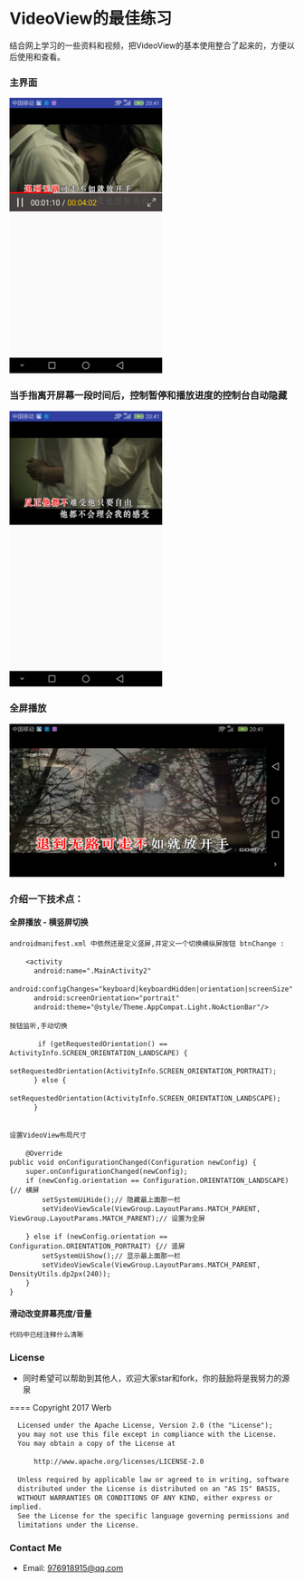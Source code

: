 # VideoView的最佳练习
结合网上学习的一些资料和视频，把VideoView的基本使用整合了起来的，方便以后使用和查看。

### 主界面

<img src="/screen/test_01.png" alt="screenshot" width="270" height="486" />

### 当手指离开屏幕一段时间后，控制暂停和播放进度的控制台自动隐藏
<img src="/screen/test_02.png" alt="screenshot" width="270" height="486" />

### 全屏播放
<img src="/screen/test_03.png" alt="screenshot" width="486" height="270" />

### 介绍一下技术点：
#### 全屏播放 - 横竖屏切换
	androidmanifest.xml 中依然还是定义竖屏,并定义一个切换横纵屏按钮 btnChange :

		<activity
		  android:name=".MainActivity2"
		  android:configChanges="keyboard|keyboardHidden|orientation|screenSize"
		  android:screenOrientation="portrait"
		  android:theme="@style/Theme.AppCompat.Light.NoActionBar"/>

	按钮监听,手动切换

		   if (getRequestedOrientation() == ActivityInfo.SCREEN_ORIENTATION_LANDSCAPE) {
		      setRequestedOrientation(ActivityInfo.SCREEN_ORIENTATION_PORTRAIT);
		  } else {
		      setRequestedOrientation(ActivityInfo.SCREEN_ORIENTATION_LANDSCAPE);
		  }


	设置VideoView布局尺寸

		@Override
    public void onConfigurationChanged(Configuration newConfig) {
        super.onConfigurationChanged(newConfig);
        if (newConfig.orientation == Configuration.ORIENTATION_LANDSCAPE) {// 横屏
            setSystemUiHide();// 隐藏最上面那一栏
            setVideoViewScale(ViewGroup.LayoutParams.MATCH_PARENT, ViewGroup.LayoutParams.MATCH_PARENT);// 设置为全屏

        } else if (newConfig.orientation == Configuration.ORIENTATION_PORTRAIT) {// 竖屏
            setSystemUiShow();// 显示最上面那一栏
            setVideoViewScale(ViewGroup.LayoutParams.MATCH_PARENT, DensityUtils.dp2px(240));
        }
    }
#### 滑动改变屏幕亮度/音量
    代码中已经注释什么清晰


### License
* 同时希望可以帮助到其他人，欢迎大家star和fork，你的鼓励将是我努力的源泉

====
      Copyright 2017 Werb

      Licensed under the Apache License, Version 2.0 (the "License");
      you may not use this file except in compliance with the License.
      You may obtain a copy of the License at

          http://www.apache.org/licenses/LICENSE-2.0

      Unless required by applicable law or agreed to in writing, software
      distributed under the License is distributed on an "AS IS" BASIS,
      WITHOUT WARRANTIES OR CONDITIONS OF ANY KIND, either express or implied.
      See the License for the specific language governing permissions and
      limitations under the License.

### Contact Me
* Email: 976918915@qq.com
